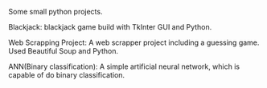 Some small python projects.

Blackjack: blackjack game build with TkInter GUI and Python.

Web Scrapping Project: A web scrapper project including a guessing game. Used Beautiful Soup and Python.

ANN(Binary classification): A simple artificial neural network, which is capable of do binary classification.
